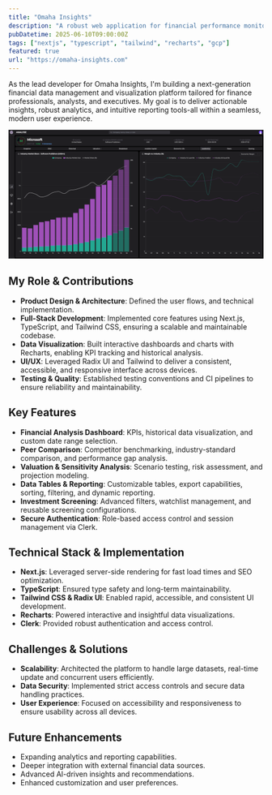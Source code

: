 ```yaml
---
title: "Omaha Insights"
description: "A robust web application for financial performance monitoring, peer comparison, and scenario analysis-empowering finance professionals with actionable insights."
pubDatetime: 2025-06-10T09:00:00Z
tags: ["nextjs", "typescript", "tailwind", "recharts", "gcp"]
featured: true
url: "https://omaha-insights.com"
---
```


As the lead developer for Omaha Insights, I'm building a next-generation financial data management and visualization platform tailored for finance professionals, analysts, and executives. My goal is to deliver actionable insights, robust analytics, and intuitive reporting tools-all within a seamless, modern user experience.

![Omaha Insights](../../assets/images/omaha.png)

## My Role & Contributions

- **Product Design & Architecture**: Defined the user flows, and technical implementation.
- **Full-Stack Development**: Implemented core features using Next.js, TypeScript, and Tailwind CSS, ensuring a scalable and maintainable codebase.
- **Data Visualization**: Built interactive dashboards and charts with Recharts, enabling KPI tracking and historical analysis.
- **UI/UX**: Leveraged Radix UI and Tailwind to deliver a consistent, accessible, and responsive interface across devices.
- **Testing & Quality**: Established testing conventions and CI pipelines to ensure reliability and maintainability.

## Key Features

- **Financial Analysis Dashboard**: KPIs, historical data visualization, and custom date range selection.
- **Peer Comparison**: Competitor benchmarking, industry-standard comparison, and performance gap analysis.
- **Valuation & Sensitivity Analysis**: Scenario testing, risk assessment, and projection modeling.
- **Data Tables & Reporting**: Customizable tables, export capabilities, sorting, filtering, and dynamic reporting.
- **Investment Screening**: Advanced filters, watchlist management, and reusable screening configurations.
- **Secure Authentication**: Role-based access control and session management via Clerk.

## Technical Stack & Implementation

- **Next.js**: Leveraged server-side rendering for fast load times and SEO optimization.
- **TypeScript**: Ensured type safety and long-term maintainability.
- **Tailwind CSS & Radix UI**: Enabled rapid, accessible, and consistent UI development.
- **Recharts**: Powered interactive and insightful data visualizations.
- **Clerk**: Provided robust authentication and access control.

## Challenges & Solutions

- **Scalability**: Architected the platform to handle large datasets, real-time update and concurrent users efficiently.
- **Data Security**: Implemented strict access controls and secure data handling practices.
- **User Experience**: Focused on accessibility and responsiveness to ensure usability across all devices.

## Future Enhancements

- Expanding analytics and reporting capabilities.
- Deeper integration with external financial data sources.
- Advanced AI-driven insights and recommendations.
- Enhanced customization and user preferences.

